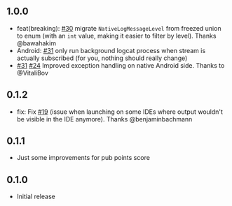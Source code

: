 ## 1.0.0

- feat(breaking): [#30](https://github.com/Goddchen/flutter_native_logs/pull/30) migrate `NativeLogMessageLevel` from freezed union to enum (with an `int` value, making it easier to filter by level). Thanks @bawahakim
- Android: [#31](https://github.com/Goddchen/flutter_native_logs/pull/31) only run background logcat process when stream is actually subscribed (for you, nothing should really change)
- [#31](https://github.com/Goddchen/flutter_native_logs/pull/31) [#24](https://github.com/Goddchen/flutter_native_logs/issues/24) Improved exception handling on native Android side. Thanks to @VitaliBov

## 0.1.2

- fix: Fix [#19](https://github.com/Goddchen/flutter_native_logs/issues/19) (issue when launching on some IDEs where output wouldn't be visible in the IDE anymore). Thanks @benjaminbachmann

## 0.1.1

- Just some improvements for pub points score

## 0.1.0

- Initial release
